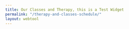 ```yaml
---
title: Our Classes and Therapy, this is a Test Widget
permalink: "/therapy-and-classes-schedule/"
layout: webtool
---
```


<div class='container'>
  <script src="https://widgets.healcode.com/javascripts/healcode.js" type="text/javascript"></script>

  <healcode-widget data-type="schedules" data-widget-partner="object" data-widget-id="6a60540ad74" data-widget-version="1"></healcode-widget>
</div>

